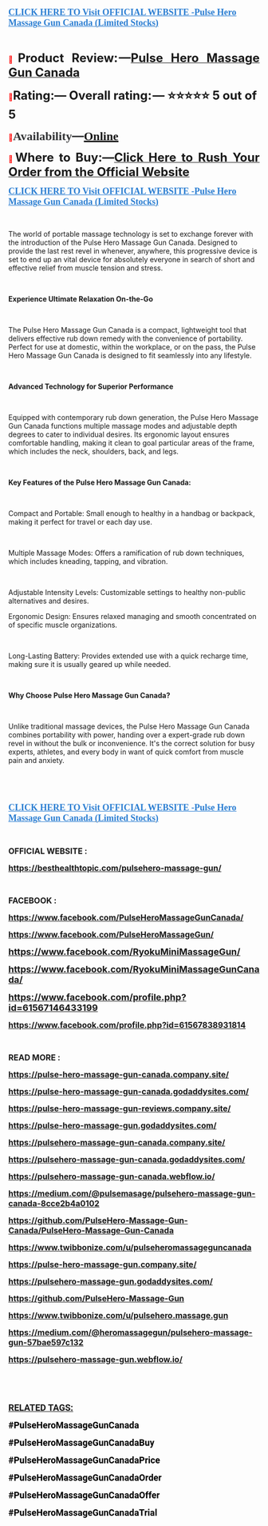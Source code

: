 <p align="left"><strong><a href="https://besthealthtopic.com/pulsehero-massage-gun-buy/" target="_blank"><span style="color: #2b7ed2;"><span style="font-family: source-serif-pro, Georgia, Cambria, 'Times New Roman', Times, serif;"><span style="font-size: large;"><span lang="en-US"><u>CLICK HERE TO Visit OFFICIAL WEBSITE -Pulse Hero Massage Gun Canada (Limited Stocks)</u></span></span></span></span></a></strong></p>
<p><br /> </p>
<p align="justify"><span style="color: #ff0000;">📣</span><span style="font-size: x-large;"><span lang="en-US"><strong>Product Review: &mdash;</strong></span></span><a href="https://www.facebook.com/PulseHeroMassageGunCanada/" target="_blank"><span style="font-size: x-large;"><span lang="en-US"><strong>Pulse Hero Massage Gun Canada</strong></span></span></a></p>
<p><span style="color: #ff0000;">📣</span><span style="font-size: x-large;"><span lang="en-US"><strong>Rating:&mdash; Overall rating: &mdash; ⭐⭐⭐⭐⭐ 5 out of 5</strong></span></span></p>
<p><strong><span style="color: #ff0000;">📣</span></strong><strong><span style="color: #323335;"><span style="font-family: 'PT Serif', serif;"><span style="font-size: x-large;"><span lang="en-US"><strong>Availability</strong></span></span></span></span></strong><strong><span style="color: #323335;"><span style="font-size: x-large;">&mdash;</span></span></strong><strong><a href="https://www.facebook.com/PulseHeroMassageGun/" target="_blank"><span style="font-family: 'PT Serif', serif;"><span style="font-size: x-large;"><span lang="en-US"><u><strong>Online</strong></u></span></span></span></a></strong></p>
<p align="justify"><span style="color: #ff0000;">📣</span><span style="font-size: x-large;"><span lang="en-US"><strong>Where to Buy:&mdash;</strong></span></span><a href="https://besthealthtopic.com/pulsehero-massage-gun-buy/"><span style="font-size: x-large;"><strong>Click Here to Rush Your Order from the Official Website</strong></span></a></p>
<p align="left"><strong><a href="https://besthealthtopic.com/pulsehero-massage-gun-buy/" target="_blank"><span style="color: #2b7ed2;"><span style="font-family: source-serif-pro, Georgia, Cambria, 'Times New Roman', Times, serif;"><span style="font-size: large;"><span lang="en-US"><u><strong>CLICK HERE TO Visit OFFICIAL WEBSITE -Pulse Hero Massage Gun Canada (Limited Stocks)</strong></u></span></span></span></span></a></strong></p>
<p>&nbsp;</p>
<p>The world of portable massage technology is set to exchange forever with the introduction of the Pulse Hero Massage Gun Canada. Designed to provide the last rest revel in whenever, anywhere, this progressive device is set to end up an vital device for absolutely everyone in search of short and effective relief from muscle tension and stress.</p>
<p>&nbsp;</p>
<p><strong>Experience Ultimate Relaxation On-the-Go</strong></p>
<p>&nbsp;</p>
<p>The Pulse Hero Massage Gun Canada is a compact, lightweight tool that delivers effective rub down remedy with the convenience of portability. Perfect for use at domestic, within the workplace, or on the pass, the Pulse Hero Massage Gun Canada is designed to fit seamlessly into any lifestyle.</p>
<p>&nbsp;</p>
<p><strong>Advanced Technology for Superior Performance</strong></p>
<p>&nbsp;</p>
<p>Equipped with contemporary rub down generation, the Pulse Hero Massage Gun Canada functions multiple massage modes and adjustable depth degrees to cater to individual desires. Its ergonomic layout ensures comfortable handling, making it clean to goal particular areas of the frame, which includes the neck, shoulders, back, and legs.</p>
<p>&nbsp;</p>
<p><strong>Key Features of the Pulse Hero Massage Gun Canada:</strong></p>
<p>&nbsp;</p>
<p>Compact and Portable: Small enough to healthy in a handbag or backpack, making it perfect for travel or each day use.</p>
<p>&nbsp;</p>
<p>Multiple Massage Modes: Offers a ramification of rub down techniques, which includes kneading, tapping, and vibration.</p>
<p>&nbsp;</p>
<p>Adjustable Intensity Levels: Customizable settings to healthy non-public alternatives and desires.</p>
<p>Ergonomic Design: Ensures relaxed managing and smooth concentrated on of specific muscle organizations.</p>
<p>&nbsp;</p>
<p>Long-Lasting Battery: Provides extended use with a quick recharge time, making sure it is usually geared up while needed.</p>
<p>&nbsp;</p>
<p><strong>Why Choose Pulse Hero Massage Gun Canada?</strong></p>
<p>&nbsp;</p>
<p>Unlike traditional massage devices, the Pulse Hero Massage Gun Canada combines portability with power, handing over a expert-grade rub down revel in without the bulk or inconvenience. It's the correct solution for busy experts, athletes, and every body in want of quick comfort from muscle pain and anxiety.</p>
<p>&nbsp;</p>
<p>&nbsp;</p>
<p align="left"><strong><a href="https://besthealthtopic.com/pulsehero-massage-gun-buy/" target="_blank"><span style="color: #2b7ed2;"><span style="font-family: source-serif-pro, Georgia, Cambria, 'Times New Roman', Times, serif;"><span style="font-size: large;"><span lang="en-US"><u><strong>CLICK HERE TO Visit OFFICIAL WEBSITE -Pulse Hero Massage Gun Canada (Limited Stocks)</strong></u></span></span></span></span></a></strong></p>
<p align="left">&nbsp;</p>
<p><span style="font-size: large;"><strong><span style="font-size: medium;">OFFICIAL WEBSITE :</span></strong></span></p>
<p><span style="font-size: large;"><strong><a href="https://besthealthtopic.com/pulsehero-massage-gun/"><span style="font-size: medium;">https://besthealthtopic.com/pulsehero-massage-gun/</span></a></strong></span></p>
<p>&nbsp;</p>
<p><span style="font-size: large;"><strong><span style="font-size: medium;">FACEBOOK :</span></strong></span></p>
<p><span style="font-size: large;"><strong><span style="font-size: medium;"><a href="https://www.facebook.com/PulseHeroMassageGunCanada/">https://www.facebook.com/PulseHeroMassageGunCanada/</a> </span></strong></span></p>
<p><span style="font-size: large;"><strong><a href="https://www.facebook.com/PulseHeroMassageGun/"><span style="font-size: medium;">https://www.facebook.com/PulseHeroMassageGun/</span></a></strong></span></p>
<p><span style="font-size: large;"><strong><a href="https://www.facebook.com/RyokuMiniMassageGun/">https://www.facebook.com/RyokuMiniMassageGun/</a></strong></span></p>
<p><span style="font-size: large;"><strong><a href="https://www.facebook.com/RyokuMiniMassageGunCanada/">https://www.facebook.com/RyokuMiniMassageGunCanada/</a></strong></span></p>
<p><span style="font-size: large;"><strong><a href="https://www.facebook.com/profile.php?id=61567146433199">https://www.facebook.com/profile.php?id=61567146433199</a></strong></span></p>
<p><span style="font-size: large;"><strong><a href="https://www.facebook.com/profile.php?id=61567838931814"><span style="font-size: medium;">https://www.facebook.com/profile.php?id=61567838931814</span></a></strong></span></p>
<p>&nbsp;</p>
<p><span style="font-size: large;"><strong><span style="font-size: medium;">READ MORE :</span></strong></span></p>
<p><span style="font-size: large;"><strong><a href="https://pulse-hero-massage-gun-canada.company.site/"><span style="font-size: medium;">https://pulse-hero-massage-gun-canada.company.site/</span></a></strong></span></p>
<p><span style="font-size: large;"><strong><a href="https://pulse-hero-massage-gun-canada.godaddysites.com/"><span style="font-size: medium;">https://pulse-hero-massage-gun-canada.godaddysites.com/</span></a></strong></span></p>
<p><span style="font-size: large;"><strong><a href="https://pulse-hero-massage-gun-reviews.company.site/"><span style="font-size: medium;">https://pulse-hero-massage-gun-reviews.company.site/</span></a></strong></span></p>
<p><span style="font-size: large;"><strong><a href="https://pulse-hero-massage-gun.godaddysites.com/"><span style="font-size: medium;">https://pulse-hero-massage-gun.godaddysites.com/</span></a></strong></span></p>
<p><span style="font-size: large;"><strong><a href="https://pulsehero-massage-gun-canada.company.site/"><span style="font-size: medium;">https://pulsehero-massage-gun-canada.company.site/</span></a></strong></span></p>
<p><span style="font-size: large;"><strong><a href="https://pulsehero-massage-gun-canada.godaddysites.com/"><span style="font-size: medium;">https://pulsehero-massage-gun-canada.godaddysites.com/</span></a></strong></span></p>
<p><span style="font-size: large;"><strong><a href="https://pulsehero-massage-gun-canada.webflow.io/"><span style="font-size: medium;">https://pulsehero-massage-gun-canada.webflow.io/</span></a></strong></span></p>
<p><span style="font-size: large;"><strong><a href="https://medium.com/@pulsemasage/pulsehero-massage-gun-canada-8cce2b4a0102"><span style="font-size: medium;">https://medium.com/@pulsemasage/pulsehero-massage-gun-canada-8cce2b4a0102</span></a></strong></span></p>
<p><span style="font-size: large;"><strong><a href="https://github.com/PulseHero-Massage-Gun-Canada/PulseHero-Massage-Gun-Canada"><span style="font-size: medium;">https://github.com/PulseHero-Massage-Gun-Canada/PulseHero-Massage-Gun-Canada</span></a></strong></span></p>
<p><span style="font-size: large;"><strong><a href="https://www.twibbonize.com/u/pulseheromassageguncanada"><span style="font-size: medium;">https://www.twibbonize.com/u/pulseheromassageguncanada</span></a></strong></span></p>
<p><span style="font-size: large;"><strong><a href="https://pulse-hero-massage-gun.company.site/"><span style="font-size: medium;">https://pulse-hero-massage-gun.company.site/</span></a></strong></span></p>
<p><span style="font-size: large;"><strong><a href="https://pulsehero-massage-gun.godaddysites.com/"><span style="font-size: medium;">https://pulsehero-massage-gun.godaddysites.com/</span></a></strong></span></p>
<p><span style="font-size: large;"><strong><a href="https://github.com/PulseHero-Massage-Gun"><span style="font-size: medium;">https://github.com/PulseHero-Massage-Gun</span></a></strong></span></p>
<p><span style="font-size: large;"><strong><a href="https://www.twibbonize.com/u/pulsehero.massage.gun"><span style="font-size: medium;">https://www.twibbonize.com/u/pulsehero.massage.gun</span></a></strong></span></p>
<p><span style="font-size: large;"><strong><a href="https://medium.com/@heromassagegun/pulsehero-massage-gun-57bae597c132"><span style="font-size: medium;">https://medium.com/@heromassagegun/pulsehero-massage-gun-57bae597c132</span></a></strong></span></p>
<p><span style="font-size: large;"><strong><a href="https://pulsehero-massage-gun.webflow.io/"><span style="font-size: medium;">https://pulsehero-massage-gun.webflow.io/</span></a></strong></span></p>
<p>&nbsp;</p>
<p align="left"><br /> </p>
<p><strong><span style="color: #1c1c1c;"><span style="font-family: Roboto, sans-serif;"><span style="font-size: large;"><span lang="en-US"><u><strong>RELATED TAGS:</strong></u></span></span></span></span></strong></p>
<p><span style="color: #000000;"><span style="font-family: Roboto, sans-serif;"><span style="font-size: large;"><strong>#PulseHeroMassageGunCanada</strong></span></span></span></p>
<p><span style="color: #000000;"><span style="font-family: Roboto, sans-serif;"><span style="font-size: large;"><strong>#PulseHeroMassageGunCanadaBuy</strong></span></span></span></p>
<p><span style="color: #000000;"><span style="font-family: Roboto, sans-serif;"><span style="font-size: large;"><strong>#PulseHeroMassageGunCanadaPrice</strong></span></span></span></p>
<p><span style="color: #000000;"><span style="font-family: Roboto, sans-serif;"><span style="font-size: large;"><strong>#PulseHeroMassageGunCanadaOrder</strong></span></span></span></p>
<p><span style="color: #000000;"><span style="font-family: Roboto, sans-serif;"><span style="font-size: large;"><strong>#PulseHeroMassageGunCanadaOffer</strong></span></span></span></p>
<p><span style="color: #000000;"><span style="font-family: Roboto, sans-serif;"><span style="font-size: large;"><strong>#PulseHeroMassageGunCanadaTrial</strong></span></span></span></p>
<p align="left"><br /> </p>
